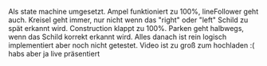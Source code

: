 Als state machine umgesetzt. Ampel funktioniert zu 100%, lineFollower geht auch. Kreisel geht immer, nur nicht wenn das "right" oder "left" Schild zu spät erkannt wird. Construction klappt zu 100%. Parken geht halbwegs, wenn das Schild korrekt erkannt wird. Alles danach ist rein logisch implementiert aber noch nicht getestet.
Video ist zu groß zum hochladen :(
habs aber ja live präsentiert
